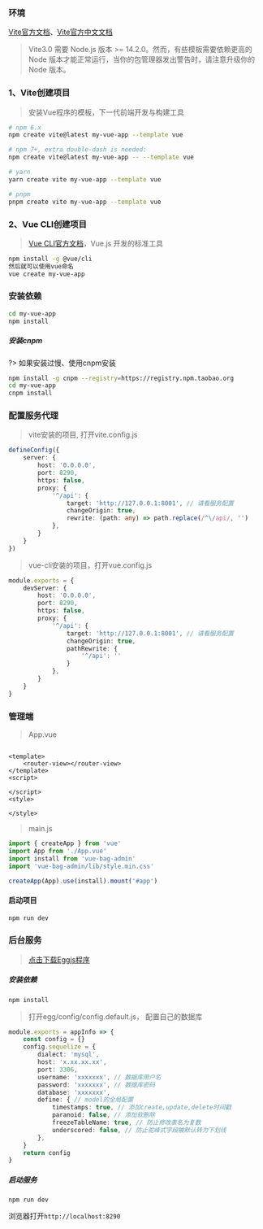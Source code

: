 ### 环境

[Vite官方文档](https://vitejs.dev/)、[Vite官方中文文档](https://cn.vitejs.dev/)

> Vite3.0 需要 Node.js 版本 >= 14.2.0。然而，有些模板需要依赖更高的 Node 版本才能正常运行，当你的包管理器发出警告时，请注意升级你的 Node 版本。

### 1、Vite创建项目

> 安装Vue程序的模板，下一代前端开发与构建工具

```bash
# npm 6.x
npm create vite@latest my-vue-app --template vue

# npm 7+, extra double-dash is needed:
npm create vite@latest my-vue-app -- --template vue

# yarn
yarn create vite my-vue-app --template vue

# pnpm
pnpm create vite my-vue-app --template vue
```

### 2、Vue CLI创建项目

> [Vue CLI官方文档](https://cli.vuejs.org/zh/)，Vue.js 开发的标准工具

```bash
npm install -g @vue/cli 
然后就可以使用vue命名
vue create my-vue-app
```

### 安装依赖

```bash
cd my-vue-app
npm install
```

##### 安装cnpm

?> 如果安装过慢、使用cnpm安装

```bash
npm install -g cnpm --registry=https://registry.npm.taobao.org
cd my-vue-app
cnpm install
```

### 配置服务代理

> vite安装的项目, 打开vite.config.js

```ts
defineConfig({
    server: {
        host: '0.0.0.0',
        port: 8290,
        https: false,
        proxy: {
            '^/api': {
                target: 'http://127.0.0.1:8001', // 请看服务配置
                changeOrigin: true,
                rewrite: (path: any) => path.replace(/^\/api/, '')
            },
        }
    }
})
```

> vue-cli安装的项目，打开vue.config.js

```ts
module.exports = {
    devServer: {
        host: '0.0.0.0',
        port: 8290,
        https: false,
        proxy: {
            '^/api': {
                target: 'http://127.0.0.1:8001', // 请看服务配置
                changeOrigin: true,
                pathRewrite: {
                    '^/api': ''
                }
            },
        }
    }
}
```

### 管理端

> App.vue

```vue

<template>
    <router-view></router-view>
</template>
<script>

</script>
<style>

</style>
```

> main.js

```js
import { createApp } from 'vue'
import App from './App.vue'
import install from 'vue-bag-admin'
import 'vue-bag-admin/lib/style.min.css'

createApp(App).use(install).mount('#app')
```

#### 启动项目

```bash
npm run dev
```

### 后台服务

> [点击下载Eggjs程序](https://github.com/hangjob/vue-bag-admin/egg.zip)

##### 安装依赖

```bash
npm install 
```

> 打开egg/config/config.default.js， 配置自己的数据库

```ts
module.exports = appInfo => {
    const config = {}
    config.sequelize = {
        dialect: 'mysql',
        host: 'x.xx.xx.xx',
        port: 3306,
        username: 'xxxxxxx', // 数据库用户名
        password: 'xxxxxxx', // 数据库密码
        database: 'xxxxxxx',
        define: { // model的全局配置
            timestamps: true, // 添加create,update,delete时间戳
            paranoid: false, // 添加软删除
            freezeTableName: true, // 防止修改表名为复数
            underscored: false, // 防止驼峰式字段被默认转为下划线
        },
    }
    return config
}
```

##### 启动服务

```
npm run dev
```

浏览器打开`http://localhost:8290`
